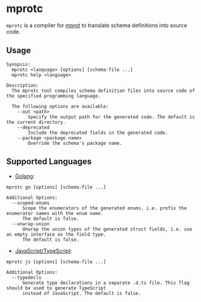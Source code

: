 # mprotc
`mprotc` is a compiler for [mprot](https://github.com/mprot/mprot) to translate schema definitions into source code.

## Usage

```
Synopsis:
  mprotc <language> [options] [schema-file ...]
  mprotc help <language>

Description:
  The mprotc tool compiles schema definition files into source code of the specified programming language.

  The following options are available:
    --out <path>
        Specify the output path for the generated code. The default is the current directory.
    --deprecated
        Include the deprecated fields in the generated code.
    --package <package name>
        Override the schema's package name.
```

## Supported Languages
* [Golang](gen/golang/README.md):
```
mprotc go [options] [schema-file ...]

Additional Options:
  --scoped-enums
      Scope the enumerators of the generated enums, i.e. prefix the enumerator names with the enum name.
      The default is false.
  --unwrap-union
      Unwrap the union types of the generated struct fields, i.e. use an empty interface as the field type.
      The default is false.
```
* [JavaScript/TypeScript](gen/js/README.md):
```
mprotc js [options] [schema-file ...]

Additional Options:
  --typedecls
      Generate type declarations in a separate .d.ts file. This flag should be used to generate TypeScript
      instead of JavaScript. The default is false.
```
